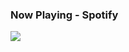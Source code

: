 ### Now Playing - Spotify
<p>
<a href="https://spotify-github-profile.kittinanx.com/api/view?uid=fzod7867h7gw49rywfjhyxhdc&redirect=true">
<img src="https://spotify-github-profile.kittinanx.com/api/view?uid=fzod7867h7gw49rywfjhyxhdc&cover_image=true&theme=default&show_offline=false&background_color=121212&interchange=false&bar_color=53b14f&bar_color_cover=false"/>
</a>
</p>


